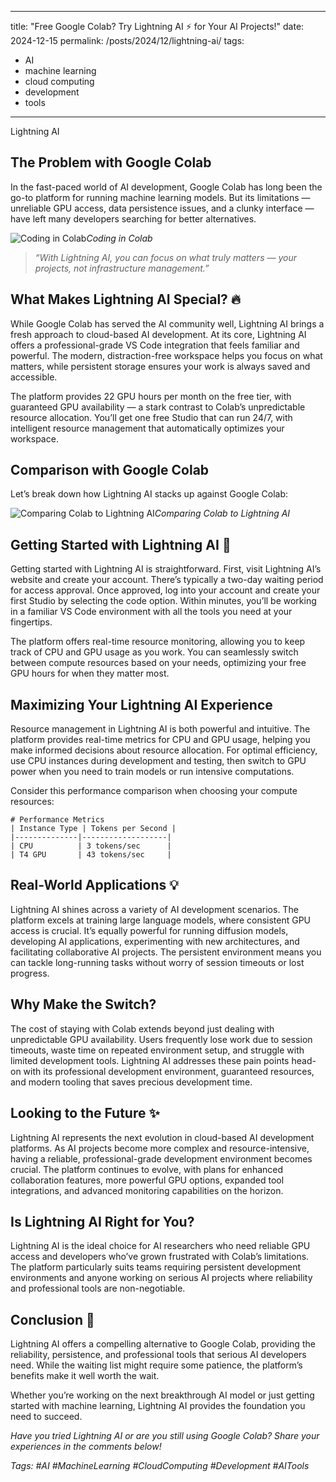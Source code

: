 
---
title: "Free Google Colab? Try Lightning AI ⚡️ for Your AI Projects!"
date: 2024-12-15
permalink: /posts/2024/12/lightning-ai/
tags:
  - AI
  - machine learning
  - cloud computing
  - development
  - tools
---

Lightning AI

## The Problem with Google Colab

In the fast-paced world of AI development, Google Colab has long been the go-to platform for running machine learning models. But its limitations — unreliable GPU access, data persistence issues, and a clunky interface — have left many developers searching for better alternatives.

![Coding in Colab](https://cdn-images-1.medium.com/max/4100/0*vX4EGtzEaF1kDUCb.png)*Coding in Colab*
> *“With Lightning AI, you can focus on what truly matters — your projects, not infrastructure management.”*

## What Makes Lightning AI Special? 🔥

While Google Colab has served the AI community well, Lightning AI brings a fresh approach to cloud-based AI development. At its core, Lightning AI offers a professional-grade VS Code integration that feels familiar and powerful. The modern, distraction-free workspace helps you focus on what matters, while persistent storage ensures your work is always saved and accessible.

The platform provides 22 GPU hours per month on the free tier, with guaranteed GPU availability — a stark contrast to Colab’s unpredictable resource allocation. You’ll get one free Studio that can run 24/7, with intelligent resource management that automatically optimizes your workspace.

## Comparison with Google Colab

Let’s break down how Lightning AI stacks up against Google Colab:

![Comparing Colab to Lightning AI](https://cdn-images-1.medium.com/max/2600/1*tmyO0fmk-_-Tcbf71-o2Zg.png)*Comparing Colab to Lightning AI*

## Getting Started with Lightning AI 🚀

Getting started with Lightning AI is straightforward. First, visit Lightning AI’s website and create your account. There’s typically a two-day waiting period for access approval. Once approved, log into your account and create your first Studio by selecting the code option. Within minutes, you’ll be working in a familiar VS Code environment with all the tools you need at your fingertips.

The platform offers real-time resource monitoring, allowing you to keep track of CPU and GPU usage as you work. You can seamlessly switch between compute resources based on your needs, optimizing your free GPU hours for when they matter most.

## Maximizing Your Lightning AI Experience

Resource management in Lightning AI is both powerful and intuitive. The platform provides real-time metrics for CPU and GPU usage, helping you make informed decisions about resource allocation. For optimal efficiency, use CPU instances during development and testing, then switch to GPU power when you need to train models or run intensive computations.

Consider this performance comparison when choosing your compute resources:

    # Performance Metrics
    | Instance Type | Tokens per Second |
    |--------------|-------------------|
    | CPU          | 3 tokens/sec      |
    | T4 GPU       | 43 tokens/sec     |

## Real-World Applications 💡

Lightning AI shines across a variety of AI development scenarios. The platform excels at training large language models, where consistent GPU access is crucial. It’s equally powerful for running diffusion models, developing AI applications, experimenting with new architectures, and facilitating collaborative AI projects. The persistent environment means you can tackle long-running tasks without worry of session timeouts or lost progress.

## Why Make the Switch?

The cost of staying with Colab extends beyond just dealing with unpredictable GPU availability. Users frequently lose work due to session timeouts, waste time on repeated environment setup, and struggle with limited development tools. Lightning AI addresses these pain points head-on with its professional development environment, guaranteed resources, and modern tooling that saves precious development time.

## Looking to the Future ✨

Lightning AI represents the next evolution in cloud-based AI development platforms. As AI projects become more complex and resource-intensive, having a reliable, professional-grade development environment becomes crucial. The platform continues to evolve, with plans for enhanced collaboration features, more powerful GPU options, expanded tool integrations, and advanced monitoring capabilities on the horizon.

## Is Lightning AI Right for You?

Lightning AI is the ideal choice for AI researchers who need reliable GPU access and developers who’ve grown frustrated with Colab’s limitations. The platform particularly suits teams requiring persistent development environments and anyone working on serious AI projects where reliability and professional tools are non-negotiable.

## Conclusion 🎯

Lightning AI offers a compelling alternative to Google Colab, providing the reliability, persistence, and professional tools that serious AI developers need. While the waiting list might require some patience, the platform’s benefits make it well worth the wait.

Whether you’re working on the next breakthrough AI model or just getting started with machine learning, Lightning AI provides the foundation you need to succeed.

*Have you tried Lightning AI or are you still using Google Colab? Share your experiences in the comments below!*

*Tags: #AI #MachineLearning #CloudComputing #Development #AITools*
